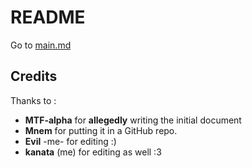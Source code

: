 # README

Go to [main.md](entries/main.md)

## Credits

Thanks to :

- **MTF-alpha** for **allegedly** writing the initial document
- **Mnem** for putting it in a GitHub repo.
- **Evil** -me- for editing :)  
- **kanata** (me) for editing as well :3

